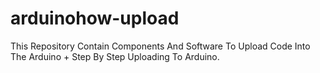 # arduinohow-upload
This Repository Contain Components And Software To Upload Code Into The Arduino + Step By Step Uploading To Arduino.
